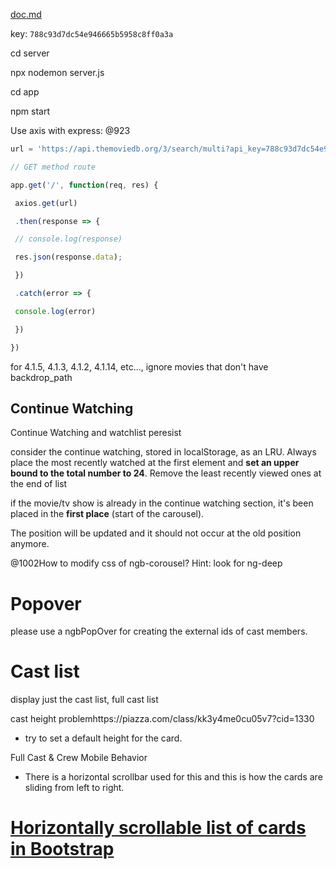  [doc.md](doc.md) 

key: `788c93d7dc54e946665b5958c8ff0a3a`

cd server

npx nodemon server.js

cd app

npm start



Use axis with express: @923

``` javascript
url = 'https://api.themoviedb.org/3/search/multi?api_key=788c93d7dc54e946665b5958c8ff0a3a&language=en-US&query=game';

// GET method route

app.get('/', function(req, res) {

 axios.get(url)

 .then(response => {

 // console.log(response)

 res.json(response.data);

 })

 .catch(error => {

 console.log(error)

 })

})
```

for 4.1.5, 4.1.3, 4.1.2, 4.1.14, etc..., ignore movies that don't have backdrop_path

## Continue Watching

Continue Watching and watchlist peresist

consider the continue watching, stored in localStorage, as an LRU. Always place the most recently watched at the first element and **set an upper bound to the total number to 24**. Remove the least recently viewed ones at the end of list

if the movie/tv show is already in the continue watching section, it's been placed in the **first place** (start of the carousel).

The position will be updated and it should not occur at the old position anymore.

@1002How to modify css of ngb-corousel? Hint: look for ng-deep



# Popover

please use a ngbPopOver for creating the external ids of cast members. 



# Cast list

display just the cast list, full cast list



cast height problemhttps://piazza.com/class/kk3y4me0cu05v7?cid=1330 

- try to set a default height for the card.

Full Cast & Crew Mobile Behavior

- There is a horizontal scrollbar used for this and this is how the cards are sliding from left to right. 

# [Horizontally scrollable list of cards in Bootstrap](https://stackoverflow.com/questions/35993300/horizontally-scrollable-list-of-cards-in-bootstrap)
